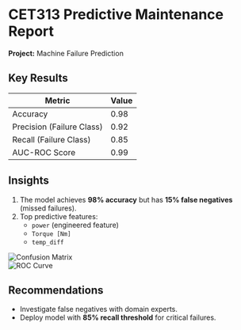 
# CET313 Predictive Maintenance Report  
**Project:** Machine Failure Prediction  

## Key Results  
| Metric | Value |  
|--------|-------|  
| Accuracy | 0.98 |  
| Precision (Failure Class) | 0.92 |  
| Recall (Failure Class) | 0.85 |  
| AUC-ROC Score | 0.99 |  

## Insights  
1. The model achieves **98% accuracy** but has **15% false negatives** (missed failures).  
2. Top predictive features:  
   - `power` (engineered feature)  
   - `Torque [Nm]`  
   - `temp_diff`  

![Confusion Matrix](confusion_matrix.png)  
![ROC Curve](roc_curve.png)  

## Recommendations  
- Investigate false negatives with domain experts.  
- Deploy model with **85% recall threshold** for critical failures.  

